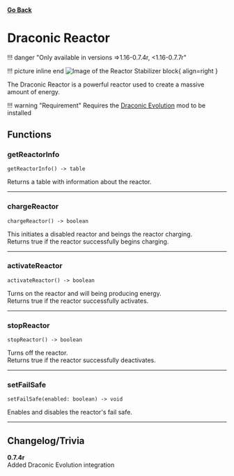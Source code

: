 <h4><a href="../">Go Back</a></h4>

# Draconic Reactor

!!! danger "Only available in versions =>1.16-0.7.4r, <1.16-0.7.7r"

!!! picture inline end
    ![Image of the Reactor Stabilizer block](){ align=right }

The Draconic Reactor is a powerful reactor used to create a massive amount of energy.

!!! warning "Requirement"
    Requires the [Draconic Evolution](https://www.curseforge.com/minecraft/mc-mods/draconic-evolution) mod to be installed

<!-- <p class="picture-spacing" style="--ps:1.9rem;"></p> -->

## Functions

### getReactorInfo
```
getReactorInfo() -> table
```
Returns a table with information about the reactor.

---

### chargeReactor
```
chargeReactor() -> boolean
```
This initiates a disabled reactor and beings the reactor charging.  
Returns true if the reactor successfully begins charging.

---

### activateReactor
```
activateReactor() -> boolean
```
Turns on the reactor and will being producing energy.  
Returns true if the reactor successfully activates.

---

### stopReactor
```
stopReactor() -> boolean
```
Turns off the reactor.  
Returns true if the reactor successfully deactivates.

---

### setFailSafe
```
setFailSafe(enabled: boolean) -> void
```
Enables and disables the reactor's fail safe.

---

## Changelog/Trivia

**0.7.4r**  
Added Draconic Evolution integration
